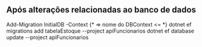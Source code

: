 ## Após alterações relacionadas ao banco de dados

Add-Migration InitialDB -Context {* => nome do DBContext <= *}
dotnet ef migrations add tabelaEstoque --project apiFuncionarios
dotnet ef database update --project apiFuncionarios
